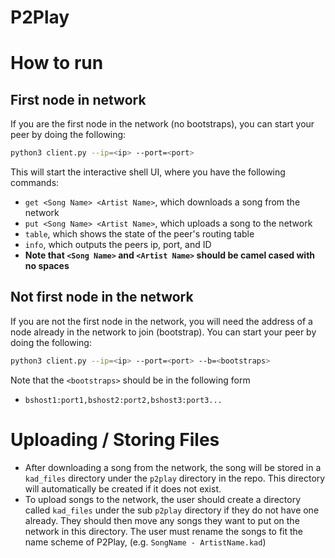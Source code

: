# P2Play

# How to run
## First node in network
If you are the first node in the network (no bootstraps), you can start your peer by doing the following:
``` bash
python3 client.py --ip=<ip> --port=<port>
```
This will start the interactive shell UI, where you have the following commands:
- `get <Song Name> <Artist Name>`, which downloads a song from the network
- `put <Song Name> <Artist Name>`, which uploads a song to the network
- `table`, which shows the state of the peer's routing table
- `info`, which outputs the peers ip, port, and ID
- **Note that `<Song Name>` and `<Artist Name>` should be camel cased with no spaces**

## Not first node in the network
If you are not the first node in the network, you will need the address of a node already in the network to join (bootstrap). You can start your peer by doing the following:
``` bash
python3 client.py --ip=<ip> --port=<port> --b=<bootstraps>
```
Note that the `<bootstraps>` should be in the following form
- `bshost1:port1,bshost2:port2,bshost3:port3...`

# Uploading / Storing Files
- After downloading a song from the network, the song will be stored in a `kad_files` directory under the `p2play` directory in the repo. This directory will automatically be created if it does not exist.
- To upload songs to the network, the user should create a directory called `kad_files` under the sub `p2play` directory if they do not have one already. They should then move any songs they want to put on the network in this directory. The user must rename the songs to fit the name scheme of P2Play, (e.g. `SongName - ArtistName.kad`)
